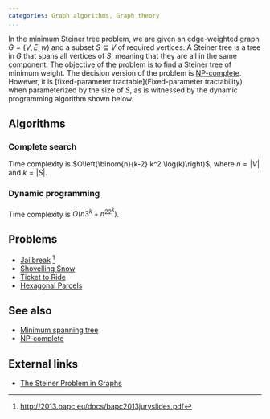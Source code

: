```yaml
---
categories: Graph algorithms, Graph theory
...
```


In the minimum Steiner tree problem, we are given an edge-weighted graph $G = (V, E, w)$ and a subset $S \subseteq V$ of required vertices. A Steiner tree is a tree in $G$ that spans all vertices of $S$, meaning that they are all in the same component. The objective of the problem is to find a Steiner tree of minimum weight. The decision version of the problem is [NP-complete](NP-completeness). However, it is [fixed-parameter tractable](Fixed-parameter tractability) when parameterized by the size of $S$, as is witnessed by the dynamic programming algorithm shown below.

## Algorithms

### Complete search
Time complexity is $O\left(\binom{n}{k-2} k^2 \log(k)\right)$, where $n=|V|$ and $k=|S|$.

### Dynamic programming
Time complexity is $O(n3^k + n^22^k)$.


## Problems
- [Jailbreak](https://open.kattis.com/problems/jailbreak) [^1]
- [Shovelling Snow](https://open.kattis.com/problems/shovelling)
- [Ticket to Ride](http://www.csc.kth.se/contest/nwerc/2006/problems/nwerc06.pdf)
- [Hexagonal Parcels](http://contest.felk.cvut.cz/07cerc/solved/h/)

## See also
- [Minimum spanning tree]()
- [NP-complete]()

## External links
- [The Steiner Problem in Graphs](http://sci-hub.cc/10.1002/net.3230010302)

[^1]: <http://2013.bapc.eu/docs/bapc2013juryslides.pdf>
